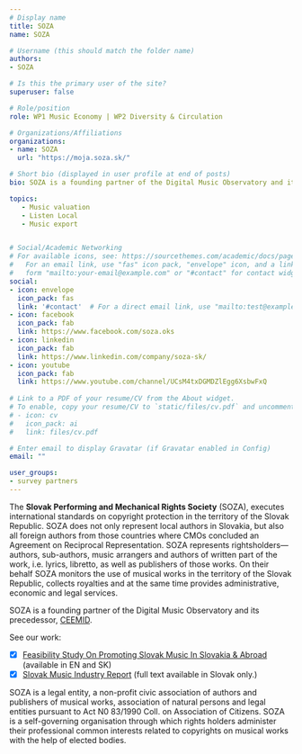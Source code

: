 ```yaml
---
# Display name
title: SOZA
name: SOZA

# Username (this should match the folder name)
authors:
- SOZA

# Is this the primary user of the site?
superuser: false

# Role/position
role: WP1 Music Economy | WP2 Diversity & Circulation

# Organizations/Affiliations
organizations:
- name: SOZA
  url: "https://moja.soza.sk/"

# Short bio (displayed in user profile at end of posts)
bio: SOZA is a founding partner of the Digital Music Observatory and its precedessor, [CEEMID](https://music.dataobservatory.eu/usecase/ceemid/).

topics:
   - Music valuation
   - Listen Local
   - Music export


# Social/Academic Networking
# For available icons, see: https://sourcethemes.com/academic/docs/page-builder/#icons
#   For an email link, use "fas" icon pack, "envelope" icon, and a link in the
#   form "mailto:your-email@example.com" or "#contact" for contact widget.
social:
- icon: envelope
  icon_pack: fas
  link: '#contact'  # For a direct email link, use "mailto:test@example.org".
- icon: facebook
  icon_pack: fab
  link: https://www.facebook.com/soza.oks
- icon: linkedin
  icon_pack: fab
  link: https://www.linkedin.com/company/soza-sk/
- icon: youtube
  icon_pack: fab
  link: https://www.youtube.com/channel/UCsM4txDGMDZlEgg6XsbwFxQ
  
# Link to a PDF of your resume/CV from the About widget.
# To enable, copy your resume/CV to `static/files/cv.pdf` and uncomment the lines below.
# - icon: cv
#   icon_pack: ai
#   link: files/cv.pdf

# Enter email to display Gravatar (if Gravatar enabled in Config)
email: ""

user_groups:
- survey partners
---
```


The **Slovak Performing and Mechanical Rights Society** (SOZA), executes international standards on copyright protection in the territory of the Slovak Republic. SOZA does not only  represent local authors in Slovakia, but also all foreign authors from those countries where CMOs concluded an Agreement on Reciprocal Representation. SOZA represents rightsholders—authors, sub-authors, music arrangers and authors of written part of the work, i.e. lyrics, libretto, as well as publishers of those works. On their behalf SOZA monitors the use of musical works in the territory of the Slovak Republic, collects royalties and at the same time provides administrative, economic and legal services. 

SOZA is a founding partner of the Digital Music Observatory and its precedessor, [CEEMID](https://music.dataobservatory.eu/usecase/ceemid/). 

See our work:

- [x] [Feasibility Study On Promoting Slovak Music In Slovakia & Abroad](https://music.dataobservatory.eu/publication/listen_local_2020/) (available in EN and SK)
- [x] [Slovak Music Industry Report](https://music.dataobservatory.eu/publication/slovak_music_industry_2019/) (full text available in Slovak only.)

SOZA is a legal entity, a non-profit civic association of authors and publishers of musical works, association of natural persons and legal entities pursuant to Act N0 83/1990 Coll. on Association of Citizens. SOZA is a self-governing organisation through which rights holders administer their professional common interests related to copyrights on musical works with the help of elected bodies.
